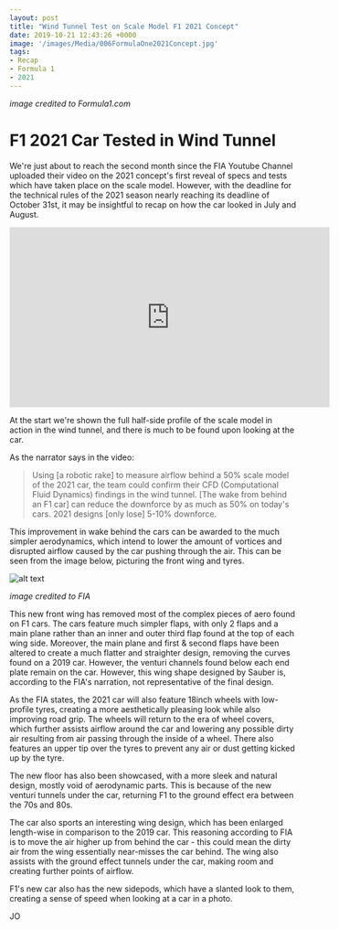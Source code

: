 ```yaml
---
layout: post
title: "Wind Tunnel Test on Scale Model F1 2021 Concept"
date: 2019-10-21 12:43:26 +0000
image: '/images/Media/006FormulaOne2021Concept.jpg'
tags:
- Recap
- Formula 1
- 2021
---
```


*image credited to Formula1.com*

# F1 2021 Car Tested in Wind Tunnel

We're just about to reach the second month since the FIA Youtube Channel uploaded their video on the 2021 concept's first reveal of specs and tests which have taken place on the scale model. However, with the deadline for the technical rules of the 2021 season nearly reaching its deadline of October 31st, it may be insightful to recap on how the car looked in July and August.

<iframe width="560" height="315" src="https://www.youtube.com/embed/sn2eisHLwwk" frameborder="0" allow="accelerometer; autoplay; encrypted-media; gyroscope; picture-in-picture" allowfullscreen></iframe>

At the start we're shown the full half-side profile of the scale model in action in the wind tunnel, and there is much to be found upon looking at the car.

As the narrator says in the video:

> Using [a robotic rake] to measure airflow behind a 50% scale model of the 2021 car, the team could confirm their CFD (Computational Fluid Dynamics) findings in the wind tunnel. [The wake from behind an F1 car] can reduce the downforce by as much as 50% on today's cars. 2021 designs [only lose] 5-10% downforce.

This improvement in wake behind the cars can be awarded to the much simpler aerodynamics, which intend to lower the amount of vortices and disrupted airflow caused by the car pushing through the air. This can be seen from the image below, picturing the front wing and tyres.

![alt text](https://raw.githubusercontent.com/EXYZED/AsfaltoAscari/gh-pages/images/Media/006FormulaOne2021Test.jpg)

*image credited to FIA*

This new front wing has removed most of the complex pieces of aero found on F1 cars. The cars feature much simpler flaps, with only 2 flaps and a main plane rather than an inner and outer third flap found at the top of each wing side. Moreover, the main plane and first & second flaps have been altered to create a much flatter and straighter design, removing the curves found on a 2019 car. However, the venturi channels found below each end plate remain on the car. However, this wing shape designed by Sauber is, according to the FIA's narration, not representative of the final design.

As the FIA states, the 2021 car will also feature 18inch wheels with low-profile tyres, creating a more aesthetically pleasing look while also improving road grip. The wheels will return to the era of wheel covers, which further assists airflow around the car and lowering any possible dirty air resulting from air passing through the inside of a wheel. There also features an upper tip over the tyres to prevent any air or dust getting kicked up by the tyre.

The new floor has also been showcased, with a more sleek and natural design, mostly void of aerodynamic parts. This is because of the new venturi tunnels under the car, returning F1 to the ground effect era between the 70s and 80s.

The car also sports an interesting wing design, which has been enlarged length-wise in comparison to the 2019 car. This reasoning according to FIA is to move the air higher up from behind the car - this could mean the dirty air from the wing essentially near-misses the car behind. The wing also assists with the ground effect tunnels under the car, making room and creating further points of airflow.

F1's new car also has the new sidepods, which have a slanted look to them, creating a sense of speed when looking at a car in a photo.

JO
